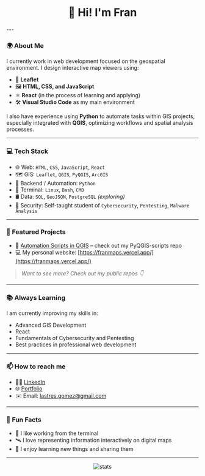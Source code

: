 <h1 align="center">👋 Hi! I'm Fran</h1>
---

### 🌍 About Me

I currently work in web development focused on the geospatial environment. I design interactive map viewers using:

- 🧭 **Leaflet**
- 🖼️ **HTML, CSS, and JavaScript**
- ⚛️ **React** (in the process of learning and applying)
- 🛠️ **Visual Studio Code** as my main environment

I also have experience using **Python** to automate tasks within GIS projects, especially integrated with **QGIS**, optimizing workflows and spatial analysis processes.

---

### 💻 Tech Stack

- 🌐 Web: `HTML`, `CSS`, `JavaScript`, `React`
- 🗺️ GIS: `Leaflet`, `QGIS`, `PyQGIS`, `ArcGIS`
- 🐍 Backend / Automation: `Python`
- 🐚 Terminal: `Linux`, `Bash`, `CMD`
- 🛢️ Data: `SQL`, `GeoJSON`, `PostgreSQL` *(exploring)*
- 🔐 Security: Self-taught student of `Cybersecurity`, `Pentesting`, `Malware Analysis`

---

### 🚀 Featured Projects

- 🐍 [Automation Scripts in QGIS](https://github.com/95devFran/PyQGIS-Scripts) – check out my PyQGIS-scripts repo
- 💻 My personal website: [https://franmaps.vercel.app/](https://franmaps.vercel.app/)

> *Want to see more? Check out my public repos 👇*

---

### 📚 Always Learning

I am currently improving my skills in:

- Advanced GIS Development
- React
- Fundamentals of Cybersecurity and Pentesting
- Best practices in professional web development

---

### 📫 How to reach me

- 🧑‍💼 [LinkedIn](https://www.linkedin.com/in/francisco-lastres-gomez/)
- 🌐 [Portfolio](https://franmaps.vercel.app/)
- ✉️ Email: lastres.gomez@gmail.com

---

### 🎯 Fun Facts

- 🐧 I like working from the terminal
- 🛰️ I love representing information interactively on digital maps
- 💬 I enjoy learning new things and sharing them

---

<p align="center">
  <img src="https://github-readme-stats.vercel.app/api?username=95devFran&show_icons=true&theme=radical" alt="stats" />
</p>

